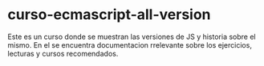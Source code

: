 # curso-ecmascript-all-version
Este es un curso donde se muestran las versiones de JS y historia sobre el mismo. En el se encuentra documentacion rrelevante sobre los ejercicios, lecturas y cursos recomendados.
